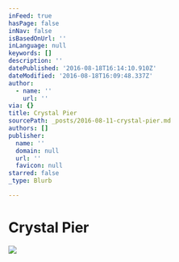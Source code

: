 ```yaml
---
inFeed: true
hasPage: false
inNav: false
isBasedOnUrl: ''
inLanguage: null
keywords: []
description: ''
datePublished: '2016-08-18T16:14:10.910Z'
dateModified: '2016-08-18T16:09:48.337Z'
author:
  - name: ''
    url: ''
via: {}
title: Crystal Pier
sourcePath: _posts/2016-08-11-crystal-pier.md
authors: []
publisher:
  name: ''
  domain: null
  url: ''
  favicon: null
starred: false
_type: Blurb

---
```

# Crystal Pier
![](https://the-grid-user-content.s3-us-west-2.amazonaws.com/64c2fc22-7645-4601-a33d-230a297372b1.jpg)